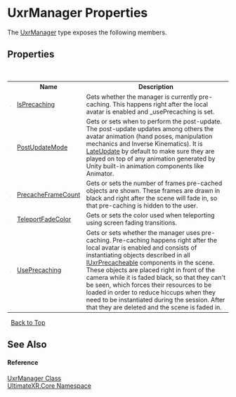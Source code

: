 # UxrManager Properties
 

The <a href="T_UltimateXR_Core_UxrManager">UxrManager</a> type exposes the following members.


## Properties
&nbsp;<table><tr><th></th><th>Name</th><th>Description</th></tr><tr><td>![Public property](media/pubproperty.gif "Public property")</td><td><a href="P_UltimateXR_Core_UxrManager_IsPrecaching">IsPrecaching</a></td><td>
Gets whether the manager is currently pre-caching. This happens right after the local avatar is enabled and _usePrecaching is set.</td></tr><tr><td>![Public property](media/pubproperty.gif "Public property")</td><td><a href="P_UltimateXR_Core_UxrManager_PostUpdateMode">PostUpdateMode</a></td><td>
Gets or sets when to perform the post-update. The post-update updates among others the avatar animation (hand poses, manipulation mechanics and Inverse Kinematics). It is <a href="T_UltimateXR_Core_UxrPostUpdateMode">LateUpdate</a> by default to make sure they are played on top of any animation generated by Unity built-in animation components like Animator.</td></tr><tr><td>![Public property](media/pubproperty.gif "Public property")</td><td><a href="P_UltimateXR_Core_UxrManager_PrecacheFrameCount">PrecacheFrameCount</a></td><td>
Gets or sets the number of frames pre-cached objects are shown. These frames are drawn in black and right after the scene will fade in, so that pre-caching is hidden to the user.</td></tr><tr><td>![Public property](media/pubproperty.gif "Public property")</td><td><a href="P_UltimateXR_Core_UxrManager_TeleportFadeColor">TeleportFadeColor</a></td><td>
Gets or sets the color used when teleporting using screen fading transitions.</td></tr><tr><td>![Public property](media/pubproperty.gif "Public property")</td><td><a href="P_UltimateXR_Core_UxrManager_UsePrecaching">UsePrecaching</a></td><td>
Gets or sets whether the manager uses pre-caching. Pre-caching happens right after the local avatar is enabled and consists of instantiating objects described in all <a href="T_UltimateXR_Core_Caching_IUxrPrecacheable">IUxrPrecacheable</a> components in the scene. These objects are placed right in front of the camera while it is faded black, so that they can't be seen, which forces their resources to be loaded in order to reduce hiccups when they need to be instantiated during the session. After that they are deleted and the scene is faded in.</td></tr></table>&nbsp;
<a href="#uxrmanager-properties">Back to Top</a>

## See Also


#### Reference
<a href="T_UltimateXR_Core_UxrManager">UxrManager Class</a><br /><a href="N_UltimateXR_Core">UltimateXR.Core Namespace</a><br />